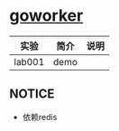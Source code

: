 # [goworker](https://github.com/benmanns/goworker)

|实验|简介|说明|
|---|---|---|
|lab001|demo||

## NOTICE
 - 依赖redis